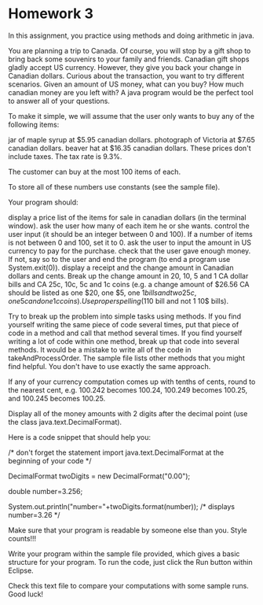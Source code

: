 # Homework 3
In this assignment, you practice using methods and doing arithmetic in java.

You are planning a trip to Canada. Of course, you will stop by a gift shop to bring back some souvenirs to your family and friends. Canadian gift shops gladly accept US currency. However, they give you back your change in Canadian dollars. Curious about the transaction, you want to try different scenarios. Given an amount of US money, what can you buy? How much canadian money are you left with? A java program would be the perfect tool to answer all of your questions.

 

To make it simple, we will assume that the user only wants to buy any of the following items:

jar of maple syrup at $5.95 canadian dollars.
photograph of Victoria at  $7.65 canadian dollars.
beaver hat at  $16.35 canadian dollars.
These prices don't include taxes. The tax rate is 9.3%.

The customer can buy at the most 100 items of each.

To store all of these numbers use constants (see the sample file).

Your program should:

display a price list of the items for sale in canadian dollars (in the terminal window).
ask the user how many of each item he or she wants.
control the user input (it should be an integer between 0 and 100). If a number of items is not between 0 and 100, set it to 0.
ask the user to input the amount in US currency to pay for the purchase.
check that the user gave enough money. If not, say so to the user and end the program (to end a program use System.exit(0)).
display a receipt and the change amount in Canadian dollars and cents. Break up the change amount in 20, 10, 5 and 1 CA dollar bills and CA 25c, 10c, 5c and 1c coins (e.g. a change amount of $26.56 CA should be listed as one $20, one $5, one $1 bills and two 25c, one 5c and one 1c coins). Use proper spelling (1 10$ bill and not 1 10$ bills).
 

Try to break up the problem into simple tasks using methods. If you find yourself writing the same piece of code several times, put that piece of code in a method and call that method several times. If you find yourself writing a lot of code within one method, break up that code into several methods. It would be a mistake to write all of the code in takeAndProcessOrder. The sample file lists other methods that you might find helpful. You don't have to use exactly the same approach.

If any of your currency computation comes up with tenths of cents, round to the nearest cent, e.g. 100.242 becomes 100.24, 100.249 becomes 100.25, and 100.245 becomes 100.25.

Display all of the money amounts with 2 digits after the decimal point (use the class java.text.DecimalFormat).

Here is a code snippet that should help you:

/* don't forget the statement import java.text.DecimalFormat at the beginning of your code */

DecimalFormat twoDigits = new DecimalFormat("0.00");

double number=3.256;

System.out.println("number="+twoDigits.format(number)); /* displays number=3.26 */

Make sure that your program is readable by someone else than you. Style counts!!!

Write your program within the sample file provided, which gives a basic structure for your program. To run the code, just click the Run button within Eclipse.

Check this text file to compare your computations with some sample runs. Good luck!